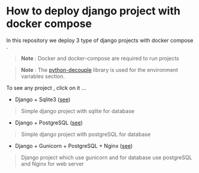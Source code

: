 # How to deploy django project with docker compose

In this repository we deploy 3 type of django projects with docker compose .
> **Note** :  Docker and docker-compose are required to run projects

> **Note** :  The [python-decouple](https://github.com/henriquebastos/python-decouple "python-decouple") library is used for the environment variables section. 

To see any project , click on it ...

- Django + Sqlite3 ([see](https://github.com/Arash3f/deploy_django_docker_compose/tree/master/Python "see"))

>Simple django project with sqlite for database

- Django + PostgreSQL ([see](https://github.com/Arash3f/deploy_django_docker_compose/tree/master/Python_and_Postgres "see"))

>Simple django project with postgreSQL for database

- Django + Gunicorn + PostgreSQL + Nginx ([see](https://github.com/Arash3f/deploy_django_docker_compose/tree/master/gunicorn_and_nginx "see"))

>Django project which use gunicorn and for database use  postgreSQL and Nginx for web server
